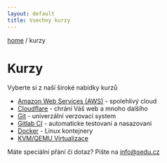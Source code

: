 ```yaml
---
layout: default
title: Vsechny kurzy
---
```


[home](/) / kurzy

# Kurzy

Vyberte si z naší široké nabídky kurzů

- [Amazon Web Services (AWS)](aws.html) - spolehlivý cloud
- [Cloudflare](cloudflare.html) - chrání Váš web a mnoho dalšího
- [Git](git.html) - univerzální verzovací system
- [Gitlab CI](gitlab-ci.html) - automaticke testovani a nasazovani
- [Docker](docker.html) - Linux kontejnery
- [KVM/QEMU Virtualizace](kvm-virtualizace.html)

Máte speciální přání či dotaz? Pište na <info@sedu.cz>

